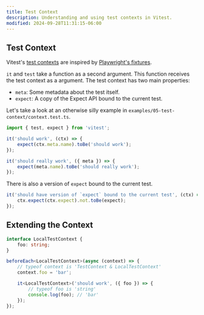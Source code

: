 ```yaml
---
title: Test Context
description: Understanding and using test contexts in Vitest.
modified: 2024-09-28T11:31:15-06:00
---
```


## Test Context

Vitest's [test contexts](https://vitest.dev/guide/test-context.html) are inspired by [Playwright's fixtures](https://playwright.dev/docs/test-fixtures).

`it` and `test` take a function as a second argument. This function receives the test context as a argument. The test context has two main properties:

- `meta`: Some metadata about the test itself.
- `expect`: A copy of the Expect API bound to the current test.

Let's take a look at an otherwise silly example in `examples/05-test-context/context.test.ts`.

```ts
import { test, expect } from 'vitest';

it('should work', (ctx) => {
	expect(ctx.meta.name).toBe('should work');
});

it('should really work', ({ meta }) => {
	expect(meta.name).toBe('should really work');
});
```

There is also a version of `expect` bound to the current test.

```ts
it('should have version of `expect` bound to the current test', (ctx) => {
	ctx.expect(ctx.expect).not.toBe(expect);
});
```

## Extending the Context

```ts
interface LocalTestContext {
	foo: string;
}

beforeEach<LocalTestContext>(async (context) => {
	// typeof context is 'TestContext & LocalTestContext'
	context.foo = 'bar';

	it<LocalTestContext>('should work', ({ foo }) => {
		// typeof foo is 'string'
		console.log(foo); // 'bar'
	});
});
```

